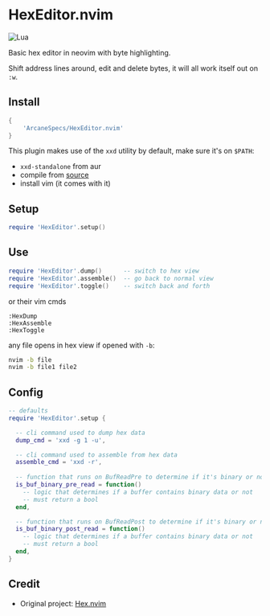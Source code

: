 # HexEditor.nvim
![Lua](https://img.shields.io/badge/Made%20with%20Lua-blueviolet.svg?style=for-the-badge&logo=lua)

Basic hex editor in neovim with byte highlighting.

Shift address lines around, edit and delete bytes, it will all work itself out on `:w`.

## Install
```lua
{
    'ArcaneSpecs/HexEditor.nvim'
}

```
This plugin makes use of the `xxd` utility by default, make sure it's on `$PATH`:
- `xxd-standalone` from aur
- compile from [source](https://github.com/vim/vim/tree/master/src/xxd)
- install vim (it comes with it)

## Setup
```lua
require 'HexEditor'.setup()
```

## Use
```lua
require 'HexEditor'.dump()      -- switch to hex view
require 'HexEditor'.assemble()  -- go back to normal view
require 'HexEditor'.toggle()    -- switch back and forth
```
or their vim cmds
```
:HexDump
:HexAssemble
:HexToggle
```
any file opens in hex view if opened with `-b`:
```bash
nvim -b file
nvim -b file1 file2
```

## Config
```lua
-- defaults
require 'HexEditor'.setup {

  -- cli command used to dump hex data
  dump_cmd = 'xxd -g 1 -u',

  -- cli command used to assemble from hex data
  assemble_cmd = 'xxd -r',
  
  -- function that runs on BufReadPre to determine if it's binary or not
  is_buf_binary_pre_read = function()
    -- logic that determines if a buffer contains binary data or not
    -- must return a bool
  end,

  -- function that runs on BufReadPost to determine if it's binary or not
  is_buf_binary_post_read = function()
    -- logic that determines if a buffer contains binary data or not
    -- must return a bool
  end,
}
```

## Credit
- Original project: [Hex.nvim](https://github.com/RaafatTurki/hex.nvim)

